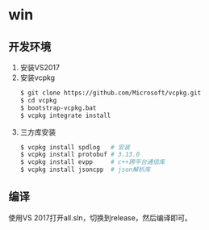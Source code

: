 # win

## 开发环境

1. 安装VS2017
2. 安装vcpkg
   ```bash
   $ git clone https://github.com/Microsoft/vcpkg.git
   $ cd vcpkg
   $ bootstrap-vcpkg.bat
   $ vcpkg integrate install
   ```
3. 三方库安装
   ```bash
   $ vcpkg install spdlog   # 安装
   $ vcpkg install protobuf # 3.13.0
   $ vcpkg install evpp     # c++跨平台通信库
   $ vcpkg install jsoncpp  # json解析库
   ```

## 编译

使用VS 2017打开all.sln，切换到release，然后编译即可。